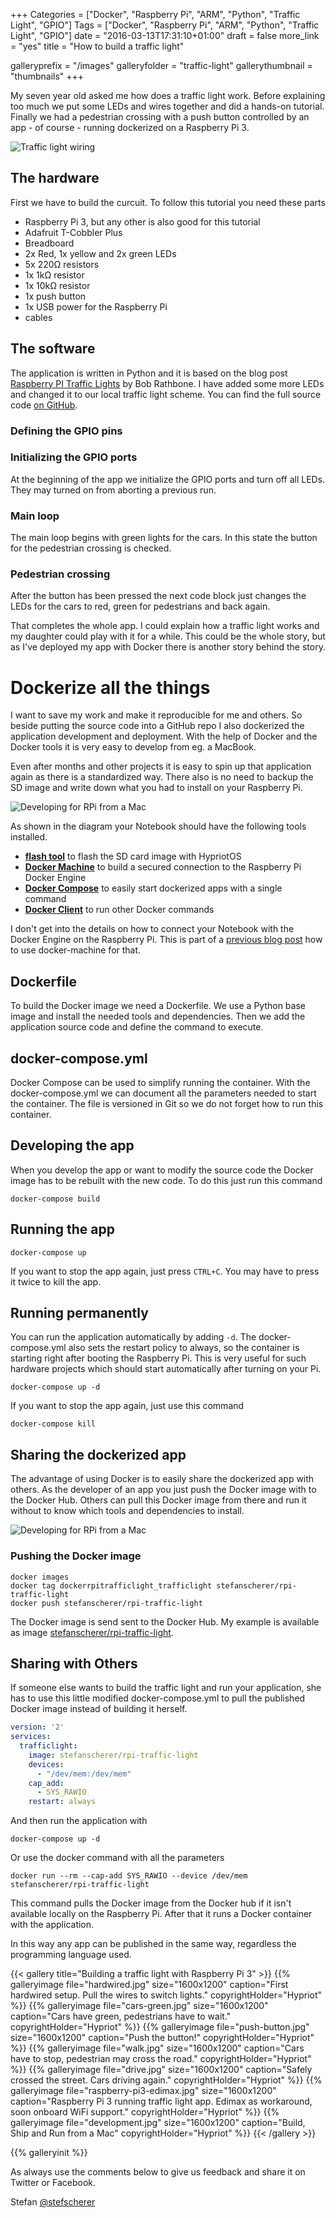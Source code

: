 +++
Categories = ["Docker", "Raspberry Pi", "ARM", "Python", "Traffic Light", "GPIO"]
Tags = ["Docker", "Raspberry Pi", "ARM", "Python", "Traffic Light", "GPIO"]
date = "2016-03-13T17:31:10+01:00"
draft = false
more_link = "yes"
title = "How to build a traffic light"

galleryprefix = "/images"
galleryfolder = "traffic-light"
gallerythumbnail = "thumbnails"
+++

My seven year old asked me how does a traffic light work. Before explaining too much we put some LEDs and wires together and did a hands-on tutorial. Finally we had a pedestrian crossing with a push button controlled by an app - of course - running dockerized on a Raspberry Pi 3.

![Traffic light wiring](/images/traffic-light/traffic-light.png)

<!--more-->

## The hardware

First we have to build the curcuit. To follow this tutorial you need these parts

* Raspberry Pi 3, but any other is also good for this tutorial
* Adafruit T-Cobbler Plus
* Breadboard
* 2x Red, 1x yellow and 2x green LEDs
* 5x 220Ω resistors
* 1x 1kΩ resistor
* 1x 10kΩ resistor
* 1x push button
* 1x USB power for the Raspberry Pi
* cables

## The software

The application is written in Python and it is based on the blog post [Raspberry PI Traffic Lights](http://www.bobrathbone.com/pi_traffic_led.htm) by Bob Rathbone. I have added some more LEDs and changed it to our local traffic light scheme. You can find the full source code [on GitHub](https://github.com/StefanScherer/docker-rpi-traffic-light).

### Defining the GPIO pins

<script src="https://gist-it.appspot.com/github/StefanScherer/docker-rpi-traffic-light/raw/master/pedestrian-crossing.py?slice=16:30&footer=minimal"></script>

### Initializing the GPIO ports

At the beginning of the app we initialize the GPIO ports and turn off all LEDs. They may turned on from aborting a previous run.

<script src="https://gist-it.appspot.com/github/StefanScherer/docker-rpi-traffic-light/raw/master/pedestrian-crossing.py?slice=31:48&footer=minimal"></script>

### Main loop

The main loop begins with green lights for the cars. In this state the button for the pedestrian crossing is checked.

<script src="https://gist-it.appspot.com/github/StefanScherer/docker-rpi-traffic-light/raw/master/pedestrian-crossing.py?slice=49:64&footer=minimal"></script>

### Pedestrian crossing

After the button has been pressed the next code block just changes the LEDs for the cars to red, green for pedestrians and back again.

<script src="https://gist-it.appspot.com/github/StefanScherer/docker-rpi-traffic-light/raw/master/pedestrian-crossing.py?slice=64:&footer=minimal"></script>

That completes the whole app. I could explain how a traffic light works and my daughter could play with it for a while. This could be the whole story, but as I've deployed my app with Docker there is another story behind the story.

# Dockerize all the things

I want to save my work and make it reproducible for me and others. So beside putting the source code into a GitHub repo I also dockerized the application development and deployment. With the help of Docker and the Docker tools it is very easy to develop from eg. a MacBook.

Even after months and other projects it is easy to spin up that application again as there is a standardized way. There also is no need to backup the SD image and write down what you had to install on your Raspberry Pi.

![Developing for RPi from a Mac](/images/traffic-light/mac_rpi_development.png)

As shown in the diagram your Notebook should have the following tools installed.

* **[flash tool](https://github.com/hypriot/flash)** to flash the SD card image with HypriotOS
* **[Docker Machine](https://docs.docker.com/machine/overview/)** to build a secured connection to the Raspberry Pi Docker Engine
* **[Docker Compose](https://docs.docker.com/compose/overview/)** to easily start dockerized apps with a single command
* **[Docker Client](https://docs.docker.com)** to run other Docker commands

I don't get into the details on how to connect your Notebook with the Docker Engine on the Raspberry Pi. This is part of a [previous blog post](https://blog.hypriot.com/post/how-to-setup-rpi-docker-swarm/) how to use docker-machine for that.

## Dockerfile

To build the Docker image we need a Dockerfile. We use a Python base image and install the needed tools and dependencies. Then we add the application source code and define the command to execute.

<script src="https://gist-it.appspot.com/github/StefanScherer/docker-rpi-traffic-light/raw/master/Dockerfile?footer=minimal"></script>

## docker-compose.yml

Docker Compose can be used to simplify running the container. With the docker-compose.yml we can document all the parameters needed to start the container. The file is versioned in Git so we do not forget how to run this container.

<script src="https://gist-it.appspot.com/github/StefanScherer/docker-rpi-traffic-light/raw/master/docker-compose.yml?footer=minimal"></script>

## Developing the app

When you develop the app or want to modify the source code the Docker image has to be rebuilt with the new code. To do this just run this command

```
docker-compose build
```

## Running the app

```
docker-compose up
```

If you want to stop the app again, just press `CTRL+C`. You may have to press it twice to kill the app.

## Running permanently

You can run the application automatically by adding `-d`. The docker-compose.yml also sets the restart policy to always, so the container is starting right after booting the Raspberry Pi. This is very useful for such hardware projects which should start automatically after turning on your Pi.

```
docker-compose up -d
```

If you want to stop the app again, just use this command

```
docker-compose kill
```

## Sharing the dockerized app

The advantage of using Docker is to easily share the dockerized app with others. As the developer of an app you just push the Docker image with to the Docker Hub. Others can pull this Docker image from there and run it without to know which tools and dependencies to install.

![Developing for RPi from a Mac](/images/traffic-light/mac_rpi_docker_push.png)

### Pushing the Docker image

```
docker images
docker tag dockerrpitrafficlight_trafficlight stefanscherer/rpi-traffic-light
docker push stefanscherer/rpi-traffic-light
```

The Docker image is send sent to the Docker Hub. My example is available as image [stefanscherer/rpi-traffic-light](https://hub.docker.com/r/stefanscherer/rpi-traffic-light/).

## Sharing with Others

If someone else wants to build the traffic light and run your application, she has to use this little modified docker-compose.yml to pull the published Docker image instead of building it herself.

```yaml
version: '2'
services:
  trafficlight:
    image: stefanscherer/rpi-traffic-light
    devices:
      - "/dev/mem:/dev/mem"
    cap_add:
      - SYS_RAWIO
    restart: always
```

And then run the application with

```
docker-compose up -d
```

Or use the docker command with all the parameters

```
docker run --rm --cap-add SYS_RAWIO --device /dev/mem stefanscherer/rpi-traffic-light
```

This command pulls the Docker image from the Docker hub if it isn't available locally on the Raspberry Pi. After that it runs a Docker container with the application.

In this way any app can be published in the same way, regardless the programming language used.


{{< gallery title="Building a traffic light with Raspberry Pi 3" >}}
{{% galleryimage file="hardwired.jpg" size="1600x1200" caption="First hardwired setup. Pull the wires to switch lights." copyrightHolder="Hypriot" %}}
{{% galleryimage file="cars-green.jpg" size="1600x1200" caption="Cars have green, pedestrians have to wait." copyrightHolder="Hypriot" %}}
{{% galleryimage file="push-button.jpg" size="1600x1200" caption="Push the button!" copyrightHolder="Hypriot" %}}
{{% galleryimage file="walk.jpg" size="1600x1200" caption="Cars have to stop, pedestrian may cross the road." copyrightHolder="Hypriot" %}}
{{% galleryimage file="drive.jpg" size="1600x1200" caption="Safely crossed the street. Cars driving again." copyrightHolder="Hypriot" %}}
{{% galleryimage file="raspberry-pi3-edimax.jpg" size="1600x1200" caption="Raspberry Pi 3 running traffic light app. Edimax as workaround, soon onboard WiFi support." copyrightHolder="Hypriot" %}}
{{% galleryimage file="development.jpg" size="1600x1200" caption="Build, Ship and Run from a Mac" copyrightHolder="Hypriot" %}}
{{< /gallery >}}

{{% galleryinit %}}

As always use the comments below to give us feedback and share it on Twitter or Facebook.

Stefan [@stefscherer](https://twitter.com/stefscherer)
